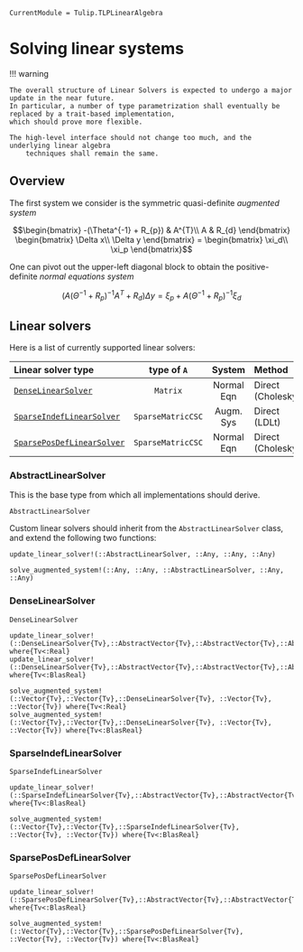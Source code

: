 ```@meta
CurrentModule = Tulip.TLPLinearAlgebra
```

# Solving linear systems

!!! warning

    The overall structure of Linear Solvers is expected to undergo a major update in the near future.
    In particular, a number of type parametrization shall eventually be replaced by a trait-based implementation, 
    which should prove more flexible.

    The high-level interface should not change too much, and the underlying linear algebra
        techniques shall remain the same.

## Overview

The first system we consider is the symmetric quasi-definite _augmented system_
```math
\begin{bmatrix}
    -(\Theta^{-1} + R_{p}) & A^{T}\\
    A & R_{d}
\end{bmatrix}
\begin{bmatrix}
    \Delta x\\
    \Delta y
\end{bmatrix}
=
\begin{bmatrix}
    \xi_d\\
    \xi_p
\end{bmatrix}
```

One can pivot out the upper-left diagonal block to obtain the positive-definite
    _normal equations system_
```math
\left(
    A (\Theta^{-1} + R_{p})^{-1} A^{T} + R_{d}
\right)
\Delta y
=
\xi_{p} + A (Θ^{-1} + R_{p})^{-1} \xi_{d}
```


## Linear solvers

Here is a list of currently supported linear solvers:

| Linear solver type | type of ``A`` | System | Method | 
|:--------------------|:------:|:--:|:--|
| [`DenseLinearSolver`](@ref) | `Matrix` | Normal Eqn | Direct (Cholesky) |
| [`SparseIndefLinearSolver`](@ref) | `SparseMatricCSC` | Augm. Sys | Direct (LDLt) |
| [`SparsePosDefLinearSolver`](@ref) | `SparseMatricCSC` | Normal Eqn | Direct (Cholesky) |

### AbstractLinearSolver

This is the base type from which all implementations should derive.

```@docs
AbstractLinearSolver
```

Custom linear solvers should inherit from the `AbstractLinearSolver` class,
and extend the following two functions:

```@docs
update_linear_solver!(::AbstractLinearSolver, ::Any, ::Any, ::Any)
```

```@docs
solve_augmented_system!(::Any, ::Any, ::AbstractLinearSolver, ::Any, ::Any)
```

### DenseLinearSolver

```@docs
DenseLinearSolver
```

```@docs
update_linear_solver!(::DenseLinearSolver{Tv},::AbstractVector{Tv},::AbstractVector{Tv},::AbstractVector{Tv}) where{Tv<:Real}
update_linear_solver!(::DenseLinearSolver{Tv},::AbstractVector{Tv},::AbstractVector{Tv},::AbstractVector{Tv}) where{Tv<:BlasReal}
```

```@docs
solve_augmented_system!(::Vector{Tv},::Vector{Tv},::DenseLinearSolver{Tv}, ::Vector{Tv}, ::Vector{Tv}) where{Tv<:Real}
solve_augmented_system!(::Vector{Tv},::Vector{Tv},::DenseLinearSolver{Tv}, ::Vector{Tv}, ::Vector{Tv}) where{Tv<:BlasReal}
```

### SparseIndefLinearSolver

```@docs
SparseIndefLinearSolver
```

```@docs
update_linear_solver!(::SparseIndefLinearSolver{Tv},::AbstractVector{Tv},::AbstractVector{Tv},::AbstractVector{Tv}) where{Tv<:BlasReal}
```

```@docs
solve_augmented_system!(::Vector{Tv},::Vector{Tv},::SparseIndefLinearSolver{Tv}, ::Vector{Tv}, ::Vector{Tv}) where{Tv<:BlasReal}
```



### SparsePosDefLinearSolver

```@docs
SparsePosDefLinearSolver
```

```@docs
update_linear_solver!(::SparsePosDefLinearSolver{Tv},::AbstractVector{Tv},::AbstractVector{Tv},::AbstractVector{Tv}) where{Tv<:BlasReal}
```

```@docs
solve_augmented_system!(::Vector{Tv},::Vector{Tv},::SparsePosDefLinearSolver{Tv}, ::Vector{Tv}, ::Vector{Tv}) where{Tv<:BlasReal}
```